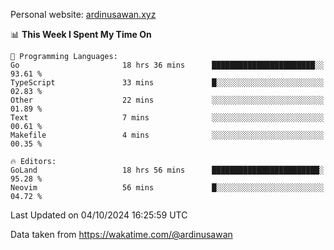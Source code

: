 Personal website: [ardinusawan.xyz](https://ardinusawan.xyz)

<!--START_SECTION:waka-->
📊 **This Week I Spent My Time On** 

```text
💬 Programming Languages: 
Go                       18 hrs 36 mins      ███████████████████████░░   93.61 % 
TypeScript               33 mins             █░░░░░░░░░░░░░░░░░░░░░░░░   02.83 % 
Other                    22 mins             ░░░░░░░░░░░░░░░░░░░░░░░░░   01.89 % 
Text                     7 mins              ░░░░░░░░░░░░░░░░░░░░░░░░░   00.61 % 
Makefile                 4 mins              ░░░░░░░░░░░░░░░░░░░░░░░░░   00.35 % 

🔥 Editors: 
GoLand                   18 hrs 56 mins      ████████████████████████░   95.28 % 
Neovim                   56 mins             █░░░░░░░░░░░░░░░░░░░░░░░░   04.72 % 
```


 Last Updated on 04/10/2024 16:25:59 UTC
<!--END_SECTION:waka-->
Data taken from https://wakatime.com/@ardinusawan
